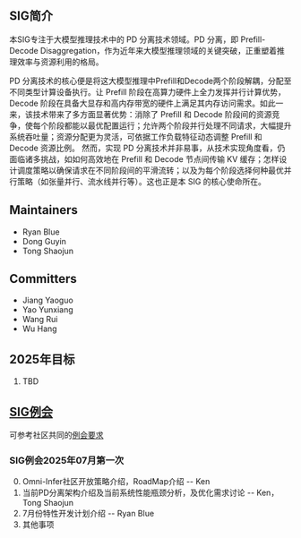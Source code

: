 ## SIG简介

本SIG专注于大模型推理技术中的 PD 分离技术领域。PD 分离，即 Prefill-Decode Disaggregation，作为近年来大模型推理领域的关键突破，正重塑着推理效率与资源利用的格局。​

PD 分离技术的核心便是将这大模型推理中Prefill和Decode两个阶段解耦，分配至不同类型计算设备执行。让 Prefill 阶段在高算力硬件上全力发挥并行计算优势，Decode 阶段在具备大显存和高内存带宽的硬件上满足其内存访问需求。如此一来，该技术带来了多方面显著优势：消除了 Prefill 和 Decode 阶段间的资源竞争，使每个阶段都能以最优配置运行；允许两个阶段并行处理不同请求，大幅提升系统吞吐量；资源分配更为灵活，可依据工作负载特征动态调整 Prefill 和 Decode 资源比例。​
然而，实现 PD 分离技术并非易事，从技术实现角度看，仍面临诸多挑战，如如何高效地在 Prefill 和 Decode 节点间传输 KV 缓存；怎样设计调度策略以确保请求在不同阶段间的平滑流转；以及为每个阶段选择何种最优并行策略（如张量并行、流水线并行等）。这也正是本 SIG 的核心使命所在。

## Maintainers

* Ryan Blue 
* Dong Guyin 
* Tong Shaojun

## Committers

* Jiang Yaoguo
* Yao Yunxiang
* Wang Rui
* Wu Hang

## 2025年目标

1. TBD

## [SIG例会](meetings/sig-pd-seperation/)

可参考社区共同的[例会要求](meetings/sig-meetings-requirement.md)

### SIG例会2025年07月第一次

0. Omni-Infer社区开放策略介绍，RoadMap介绍 -- Ken
1. 当前PD分离架构介绍及当前系统性能瓶颈分析，及优化需求讨论 -- Ken， Tong Shaojun
2. 7月份特性开发计划介绍 -- Ryan Blue
3. 其他事项


